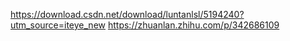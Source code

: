 https://download.csdn.net/download/luntanlsl/5194240?utm_source=iteye_new
https://zhuanlan.zhihu.com/p/342686109